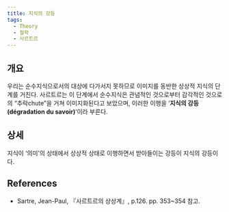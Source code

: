 ```yaml
---
title: 지식의 강등
tags:
  - Theory
  - 철학
  - 사르트르
---
```


## 개요
우리는 순수지식으로서의 대상에 다가서지 못하므로 이미지를 동반한 상상적 지식의 단계를 거친다. 사르트르는 이 단계에서 순수지식은 관념적인 것으로부터 감각적인 것으로의 “추락chute”을 거쳐 이미지화된다고 보았으며, 이러한 이행을 ‘**지식의 강등(dégradation du savoir)**’이라 부른다.

## 상세
지식이 ‘의미’의 상태에서 상상적 상태로 이행하면서 받아들이는 강등이 지식의 강등이다.

## References
- Sartre, Jean-Paul, 『사르트르의 상상계』, p.126. pp. 353~354 참고.